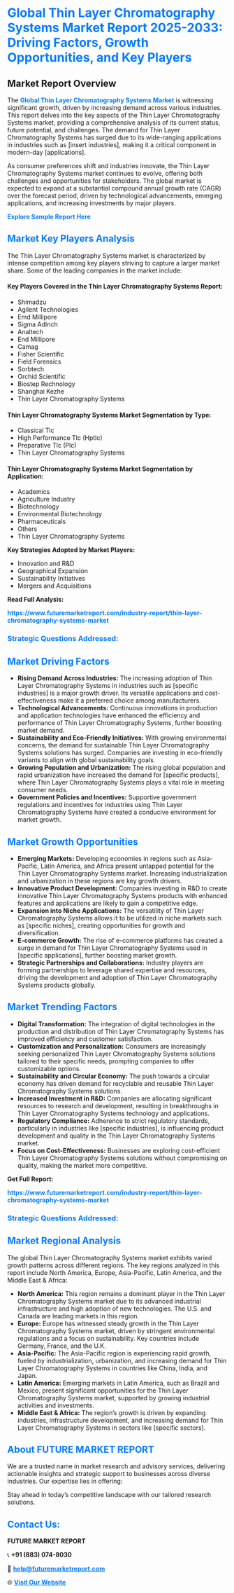 <h1 style="color: #007BFF;">Global Thin Layer Chromatography Systems Market Report 2025-2033: Driving Factors, Growth Opportunities, and Key Players</h1>

<section id="overview">
<h2>Market Report Overview</h2>
<p>The <a href="https://www.futuremarketreport.com/industry-report/thin-layer-chromatography-systems-market" style="color: #007BFF; text-decoration: none;"><strong>Global Thin Layer Chromatography Systems Market</strong></a> is witnessing significant growth, driven by increasing demand across various industries. This report delves into the key aspects of the Thin Layer Chromatography Systems market, providing a comprehensive analysis of its current status, future potential, and challenges. The demand for Thin Layer Chromatography Systems has surged due to its wide-ranging applications in industries such as [insert industries], making it a critical component in modern-day [applications].</p>
<p>As consumer preferences shift and industries innovate, the Thin Layer Chromatography Systems market continues to evolve, offering both challenges and opportunities for stakeholders. The global market is expected to expand at a substantial compound annual growth rate (CAGR) over the forecast period, driven by technological advancements, emerging applications, and increasing investments by major players.</p>
</section>

<section id="overview">
<p><a href="https://www.futuremarketreport.com/request-sample/reportId=101153" style="color: #007BFF; text-decoration: none;"><strong>Explore Sample Report Here</strong></a></p>
</section>

<section id="key-players">
<h2 style="color: #007BFF;">Market Key Players Analysis</h2>
<p>The Thin Layer Chromatography Systems market is characterized by intense competition among key players striving to capture a larger market share. Some of the leading companies in the market include:</p>
<h4>Key Players Covered in the Thin Layer Chromatography Systems Report:</h4>
<ul><li>Shimadzu</li><li>Agilent Technologies</li><li>Emd Millipore</li><li>Sigma Adlrich</li><li>Analtech</li><li>End Millipore</li><li>Camag</li><li>Fisher Scientific</li><li>Field Forensics</li><li>Sorbtech</li><li>Orchid Scientific</li><li>Biostep Rechnology</li><li>Shanghai Kezhe</li><li>Thin Layer Chromatography Systems</li></ul>
<h4>Thin Layer Chromatography Systems Market Segmentation by Type:</h4>
<ul><li>Classical Tlc</li><li>High Performance Tlc (Hptlc)</li><li>Preparative Tlc (Plc)</li><li>Thin Layer Chromatography Systems</li></ul>

<h4>Thin Layer Chromatography Systems Market Segmentation by Application:</h4>
<ul><li>Academics</li><li>Agriculture Industry</li><li>Biotechnology</li><li>Environmental Biotechnology</li><li>Pharmaceuticals</li><li>Others</li><li>Thin Layer Chromatography Systems</li></ul>
<p><strong>Key Strategies Adopted by Market Players:</strong></p>
<ul>
<li>Innovation and R&D</li>
<li>Geographical Expansion</li>
<li>Sustainability Initiatives</li>
<li>Mergers and Acquisitions</li>
</ul>
</section>

<section>
<p><strong>Read Full Analysis: </strong></p><a href="https://www.futuremarketreport.com/industry-report/thin-layer-chromatography-systems-market" style="color: #007BFF; text-decoration: none;"><strong>https://www.futuremarketreport.com/industry-report/thin-layer-chromatography-systems-market</strong></a>
<h3 style="color: #007BFF;">Strategic Questions Addressed:</h3>
</section>

<section id="driving-factors">
<h2 style="color: #007BFF;">Market Driving Factors</h2>
<ul>
<li><strong>Rising Demand Across Industries:</strong> The increasing adoption of Thin Layer Chromatography Systems in industries such as [specific industries] is a major growth driver. Its versatile applications and cost-effectiveness make it a preferred choice among manufacturers.</li>
<li><strong>Technological Advancements:</strong> Continuous innovations in production and application technologies have enhanced the efficiency and performance of Thin Layer Chromatography Systems, further boosting market demand.</li>
<li><strong>Sustainability and Eco-Friendly Initiatives:</strong> With growing environmental concerns, the demand for sustainable Thin Layer Chromatography Systems solutions has surged. Companies are investing in eco-friendly variants to align with global sustainability goals.</li>
<li><strong>Growing Population and Urbanization:</strong> The rising global population and rapid urbanization have increased the demand for [specific products], where Thin Layer Chromatography Systems plays a vital role in meeting consumer needs.</li>
<li><strong>Government Policies and Incentives:</strong> Supportive government regulations and incentives for industries using Thin Layer Chromatography Systems have created a conducive environment for market growth.</li>
</ul>
</section>

<section id="growth-opportunities">
<h2 style="color: #007BFF;">Market Growth Opportunities</h2>
<ul>
<li><strong>Emerging Markets:</strong> Developing economies in regions such as Asia-Pacific, Latin America, and Africa present untapped potential for the Thin Layer Chromatography Systems market. Increasing industrialization and urbanization in these regions are key growth drivers.</li>
<li><strong>Innovative Product Development:</strong> Companies investing in R&D to create innovative Thin Layer Chromatography Systems products with enhanced features and applications are likely to gain a competitive edge.</li>
<li><strong>Expansion into Niche Applications:</strong> The versatility of Thin Layer Chromatography Systems allows it to be utilized in niche markets such as [specific niches], creating opportunities for growth and diversification.</li>
<li><strong>E-commerce Growth:</strong> The rise of e-commerce platforms has created a surge in demand for Thin Layer Chromatography Systems used in [specific applications], further boosting market growth.</li>
<li><strong>Strategic Partnerships and Collaborations:</strong> Industry players are forming partnerships to leverage shared expertise and resources, driving the development and adoption of Thin Layer Chromatography Systems products globally.</li>
</ul>
</section>

<section id="trending-factors">
<h2 style="color: #007BFF;">Market Trending Factors</h2>
<ul>
<li><strong>Digital Transformation:</strong> The integration of digital technologies in the production and distribution of Thin Layer Chromatography Systems has improved efficiency and customer satisfaction.</li>
<li><strong>Customization and Personalization:</strong> Consumers are increasingly seeking personalized Thin Layer Chromatography Systems solutions tailored to their specific needs, prompting companies to offer customizable options.</li>
<li><strong>Sustainability and Circular Economy:</strong> The push towards a circular economy has driven demand for recyclable and reusable Thin Layer Chromatography Systems solutions.</li>
<li><strong>Increased Investment in R&D:</strong> Companies are allocating significant resources to research and development, resulting in breakthroughs in Thin Layer Chromatography Systems technology and applications.</li>
<li><strong>Regulatory Compliance:</strong> Adherence to strict regulatory standards, particularly in industries like [specific industries], is influencing product development and quality in the Thin Layer Chromatography Systems market.</li>
<li><strong>Focus on Cost-Effectiveness:</strong> Businesses are exploring cost-efficient Thin Layer Chromatography Systems solutions without compromising on quality, making the market more competitive.</li>
</ul>
</section>

<section>
<p><strong>Get Full Report: </strong></p><a href="https://www.futuremarketreport.com/industry-report/thin-layer-chromatography-systems-market" style="color: #007BFF; text-decoration: none;"><strong>https://www.futuremarketreport.com/industry-report/thin-layer-chromatography-systems-market</strong></a>
<h3 style="color: #007BFF;">Strategic Questions Addressed:</h3>
</section>


<section id="regional-analysis">
<h2 style="color: #007BFF;">Market Regional Analysis</h2>
<p>The global Thin Layer Chromatography Systems market exhibits varied growth patterns across different regions. The key regions analyzed in this report include North America, Europe, Asia-Pacific, Latin America, and the Middle East & Africa:</p>
<ul>
<li><strong>North America:</strong> This region remains a dominant player in the Thin Layer Chromatography Systems market due to its advanced industrial infrastructure and high adoption of new technologies. The U.S. and Canada are leading markets in this region.</li>
<li><strong>Europe:</strong> Europe has witnessed steady growth in the Thin Layer Chromatography Systems market, driven by stringent environmental regulations and a focus on sustainability. Key countries include Germany, France, and the U.K.</li>
<li><strong>Asia-Pacific:</strong> The Asia-Pacific region is experiencing rapid growth, fueled by industrialization, urbanization, and increasing demand for Thin Layer Chromatography Systems in countries like China, India, and Japan.</li>
<li><strong>Latin America:</strong> Emerging markets in Latin America, such as Brazil and Mexico, present significant opportunities for the Thin Layer Chromatography Systems market, supported by growing industrial activities and investments.</li>
<li><strong>Middle East & Africa:</strong> The region’s growth is driven by expanding industries, infrastructure development, and increasing demand for Thin Layer Chromatography Systems in sectors like [specific sectors].</li>
</ul>
</section>

<footer>
<h2 style="color: #007BFF;">About FUTURE MARKET REPORT</h2>
<p>We are a trusted name in market research and advisory services, delivering actionable insights and strategic support to businesses across diverse industries. Our expertise lies in offering:</p>

<p>Stay ahead in today’s competitive landscape with our tailored research solutions.</p>

<h2 style="color: #007BFF;">Contact Us:</h2>
<p><strong>FUTURE MARKET REPORT</strong></p>
<p>📞 <strong>+91 (883) 074-8030</strong></p>
<p>📧 <strong><a href="mailto:help@futuremarketreport.com" style="color: #007BFF;">help@futuremarketreport.com</a></strong></p>
<p>🌐 <strong><a href="https://www.futuremarketreport.com/" style="color: #007BFF;">Visit Our Website</a></strong></p>
</footer>